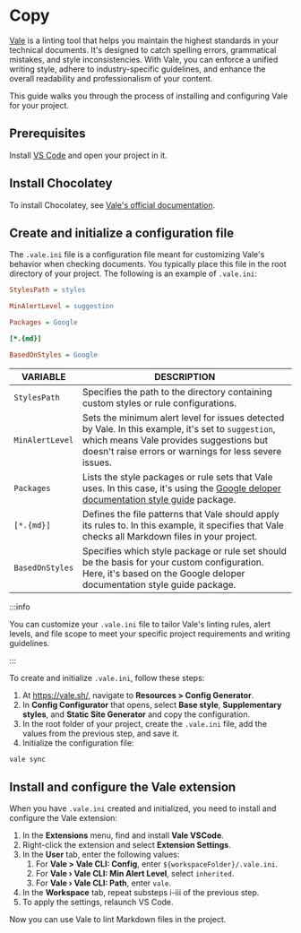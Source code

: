 # Copy

[Vale](https://vale.sh/) is a linting tool that helps you maintain the highest standards in your technical documents. It's designed to catch spelling errors, grammatical mistakes, and style inconsistencies. With Vale, you can enforce a unified writing style, adhere to industry-specific guidelines, and enhance the overall readability and professionalism of your content.

This guide walks you through the process of installing and configuring Vale for your project.

## Prerequisites

Install [VS Code](https://code.visualstudio.com/) and open your project in it.

## Install Chocolatey

To install Chocolatey, see [Vale's official documentation](https://vale.sh/docs/vale-cli/installation/).

## Create and initialize a configuration file


The `.vale.ini` file is a configuration file meant for customizing Vale's behavior when checking documents. You typically place this file in the root directory of your project. The following is an example of `.vale.ini`:

```ini title="Example .vale.ini file"
StylesPath = styles

MinAlertLevel = suggestion

Packages = Google

[*.{md}]

BasedOnStyles = Google
```

| VARIABLE           | DESCRIPTION                                                                                               |
|-------------------|-----------------------------------------------------------------------------------------------------------|
| `StylesPath`      | Specifies the path to the directory containing custom styles or rule configurations. |       |
| `MinAlertLevel`   | Sets the minimum alert level for issues detected by Vale. In this example, it's set to `suggestion`, which means Vale provides suggestions but doesn't raise errors or warnings for less severe issues. |
| `Packages`        | Lists the style packages or rule sets that Vale uses. In this case, it's using the [Google deloper documentation style guide](https://developers.google.com/style) package. |
| `[*.{md}]`        | Defines the file patterns that Vale should apply its rules to. In this example, it specifies that Vale checks all Markdown files in your project. |
| `BasedOnStyles`   | Specifies which style package or rule set should be the basis for your custom configuration. Here, it's based on the Google deloper documentation style guide package. |

:::info 

You can customize your `.vale.ini` file to tailor Vale's linting rules, alert levels, and file scope to meet your specific project requirements and writing guidelines.

:::

To create and initialize `.vale.ini`, follow these steps:

1. At https://vale.sh/, navigate to **Resources&nbsp;<span aria-label="and then">></span> Config Generator**.
2. In **Config Configurator** that opens, select **Base style**, **Supplementary styles**, and **Static Site Generator** and copy the configuration.
3. In the root folder of your project, create the `.vale.ini` file, add the values from the previous step, and save it.
4. Initialize the configuration file: 
```bash
vale sync
```

## Install and configure the Vale extension

When you have `.vale.ini` created and initialized, you need to install and configure the Vale extension:

1. In the **Extensions** menu, find and install **Vale VSCode**.
2. Right-click the extension and select **Extension Settings**.
3. In the **User** tab, enter the following values:
   1. For **Vale > Vale CLI: Config**, enter `${workspaceFolder}/.vale.ini`.
   2. For **Vale › Vale CLI: Min Alert Level**, select `inherited`.
   3. For **Vale › Vale CLI: Path**, enter `vale`.
4. In the **Workspace** tab, repeat substeps i-iii of the previous step.
5. To apply the settings, relaunch VS Code.

Now you can use Vale to lint Markdown files in the project.



